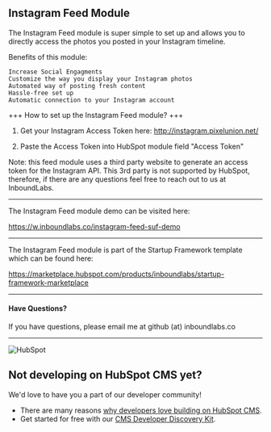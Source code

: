## Instagram Feed Module

The Instagram Feed module is super simple to set up and allows you to directly access the photos you posted in your Instagram timeline.

Benefits of this module:

    Increase Social Engagments
    Customize the way you display your Instagram photos
    Automated way of posting fresh content
    Hassle-free set up
    Automatic connection to your Instagram account

+++ How to set up the Instagram Feed module? +++

1. Get your Instagram Access Token here: http://instagram.pixelunion.net/

2. Paste the Access Token into HubSpot module field "Access Token"

Note: this feed module uses a third party website to generate an access token for the Instagram API. This 3rd party is not supported by HubSpot, therefore, if there are any questions feel free to reach out to us at InboundLabs.

---

The Instagram Feed module demo can be visited here:

https://w.inboundlabs.co/instagram-feed-suf-demo

---

The Instagram Feed module is part of the Startup Framework template which can be found here:

https://marketplace.hubspot.com/products/inboundlabs/startup-framework-marketplace

---

#### Have Questions?
If you have questions, please email me at github (at) inboundlabs.co 

---
![HubSpot](https://cdn2.hubspot.net/hubfs/327485/HubSpot%20Wordmark%20-%20Full%20Color.png "HubSpot")
## Not developing on HubSpot CMS yet?
We'd love to have you a part of our developer community!
  -  There are many reasons [why developers love building on HubSpot CMS](https://designers.hubspot.com/web-developers-love-hubspot-cms "Why develop on HubSpot CMS?").
  -  Get started for free with our [CMS Developer Discovery Kit](https://designers.hubspot.com/discoverykit "Get started building on HubSpot for free!"). 

